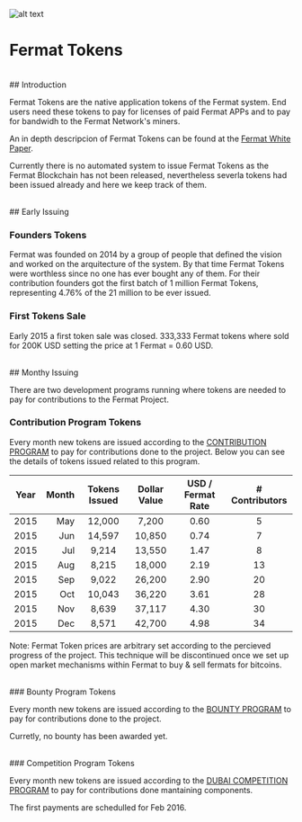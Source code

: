 ![alt text](https://github.com/bitDubai/media-kit/blob/master/MediaKit/Fermat%20Branding/Fermat%20Logotype/Fermat_Logo_3D.png "Fermat Logo")

# Fermat Tokens

<br>
## Introduction

Fermat Tokens are the native application tokens of the Fermat system. End users need these tokens to pay for licenses of paid Fermat APPs and to pay for bandwidh to the Fermat Network's miners.

An in depth descripcion of Fermat Tokens can be found at the [Fermat White Paper](https://github.com/bitDubai/fermat/blob/master/FERMAT-WHITE-PAPER.md).

Currently there is no automated system to issue Fermat Tokens as the Fermat Blockchain has not been released, nevertheless severla tokens had been issued already and here we keep track of them.

<br>
## Early Issuing

### Founders Tokens

Fermat was founded on 2014 by a group of people that defined the vision and worked on the arquitecture of the system. By that time Fermat Tokens were worthless since no one has ever bought any of them. For their contribution founders got the first batch of 1 million Fermat Tokens, representing 4.76% of the 21 million to be ever issued.

### First Tokens Sale

Early 2015 a first token sale was closed. 333,333 Fermat tokens where sold for 200K USD setting the price at 1 Fermat = 0.60 USD. 


<br>
## Monthy Issuing

There are two development programs running where tokens are needed to pay for contributions to the Fermat Project. 

### Contribution Program Tokens

Every month new tokens are issued according to the [CONTRIBUTION PROGRAM](https://github.com/bitDubai/contribution-program) to pay for contributions done to the project. Below you can see the details of tokens issued related to this program.

| Year | Month | Tokens Issued | Dollar Value | USD / Fermat Rate | # Contributors |
|:---:|---:|:---:|:---:|:---:|:---:|
|2015|May|12,000|7,200|0.60|5|
|2015|Jun|14,597|10,850|0.74|7|
|2015|Jul|9,214|13,550|1.47|8|
|2015|Aug|8,215|18,000|2.19|13|
|2015|Sep|9,022|26,200|2.90|20|
|2015|Oct|10,043|36,220|3.61|28|
|2015|Nov|8,639|37,117|4.30|30|
|2015|Dec|8,571|42,700|4.98|34|


Note: Fermat Token prices are arbitrary set according to the percieved progress of the project. This technique will be discontinued once we set up open market mechanisms within Fermat to buy & sell fermats for bitcoins.

<br>
### Bounty Program Tokens

Every month new tokens are issued according to the [BOUNTY PROGRAM](https://github.com/bitDubai/bounty-program) to pay for contributions done to the project.


Curretly, no bounty has been awarded yet.


<br>
### Competition Program Tokens

Every month new tokens are issued according to the [DUBAI COMPETITION PROGRAM](https://github.com/bitDubai/competition/tree/master/2016AUC) to pay for contributions done mantaining components.


The first payments are schedulled for Feb 2016.
